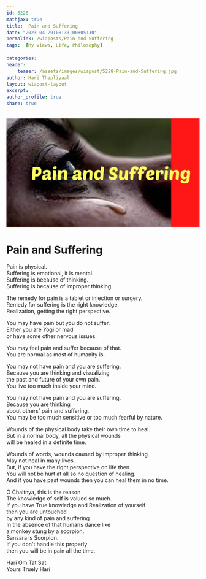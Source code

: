 ```yaml
---        
id: 5228        
mathjax: true        
title:  Pain and Suffering          
date: "2023-04-29T08:33:00+05:30"        
permalink: /wiaposts/Pain-and-Suffering        
tags:  [My Views, Life, Philosophy]         
        
categories:        
header:        
    teaser: /assets/images/wiapost/5228-Pain-and-Suffering.jpg        
author: Hari Thapliyaal        
layout: wiapost-layout        
excerpt:        
author_profile: true        
share: true        
---        
```

        
![Pain and Suffering ](/assets/images/wiapost/5228-Pain-and-Suffering.jpg)             
        
# Pain and Suffering     
    
Pain is physical.    
Suffering is emotional, it is mental.    
Suffering is because of thinking.    
Suffering is because of improper thinking.    
    
    
The remedy for pain is a tablet or injection or surgery.    
Remedy for suffering is the right knowledge.    
Realization, getting the right perspective.    
    
    
You may have pain but you do not suffer.    
Either you are Yogi or mad    
or have some other nervous issues.    
    
    
You may feel pain and suffer because of that.    
You are normal as most of humanity is.    
    
    
You may not have pain and you are suffering.    
Because you are thinking and visualizing    
the past and future of your own pain.    
You live too much inside your mind.    
    
    
You may not have pain and you are suffering.    
Because you are thinking    
about others' pain and suffering.    
You may be too much sensitive or too much fearful by nature.    
    
    
Wounds of the physical body take their own time to heal.    
But in a normal body, all the physical wounds    
will be healed in a definite time.    
    
    
Wounds of words, wounds caused by improper thinking    
May not heal in many lives.    
But, if you have the right perspective on life then    
You will not be hurt at all so no question of healing.    
And if you have past wounds then you can heal them in no time.    
    
    
O Chaitnya, this is the reason    
The knowledge of self is valued so much.    
If you have True knowledge and Realization of yourself    
then you are untouched    
by any kind of pain and suffering    
In the absence of that humans dance like     
a monkey stung by a scorpion.    
Sansara is Scorpion.    
If you don't handle this properly    
then you will be in pain all the time.    
    

    
Hari Om Tat Sat        
Yours Truely Hari    